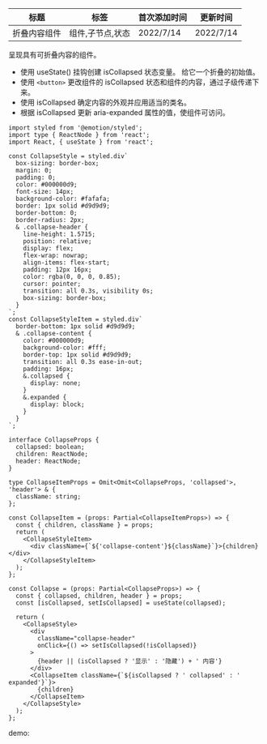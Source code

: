 | 标题         | 标签             | 首次添加时间 | 更新时间  |
| ------------ | ---------------- | ------------ | --------- |
| 折叠内容组件 | 组件,子节点,状态 | 2022/7/14    | 2022/7/14 |

呈现具有可折叠内容的组件。

- 使用 useState() 挂钩创建 isCollapsed 状态变量。 给它一个折叠的初始值。
- 使用 `<button>` 更改组件的 isCollapsed 状态和组件的内容，通过子级传递下来。
- 使用 isCollapsed 确定内容的外观并应用适当的类名。
- 根据 isCollapsed 更新 aria-expanded 属性的值，使组件可访问。

```tsx | pure
import styled from '@emotion/styled';
import type { ReactNode } from 'react';
import React, { useState } from 'react';

const CollapseStyle = styled.div`
  box-sizing: border-box;
  margin: 0;
  padding: 0;
  color: #000000d9;
  font-size: 14px;
  background-color: #fafafa;
  border: 1px solid #d9d9d9;
  border-bottom: 0;
  border-radius: 2px;
  & .collapse-header {
    line-height: 1.5715;
    position: relative;
    display: flex;
    flex-wrap: nowrap;
    align-items: flex-start;
    padding: 12px 16px;
    color: rgba(0, 0, 0, 0.85);
    cursor: pointer;
    transition: all 0.3s, visibility 0s;
    box-sizing: border-box;
  }
`;
const CollapseStyleItem = styled.div`
  border-bottom: 1px solid #d9d9d9;
  & .collapse-content {
    color: #000000d9;
    background-color: #fff;
    border-top: 1px solid #d9d9d9;
    transition: all 0.3s ease-in-out;
    padding: 16px;
    &.collapsed {
      display: none;
    }
    &.expanded {
      display: block;
    }
  }
`;

interface CollapseProps {
  collapsed: boolean;
  children: ReactNode;
  header: ReactNode;
}

type CollapseItemProps = Omit<Omit<CollapseProps, 'collapsed'>, 'header'> & {
  className: string;
};

const CollapseItem = (props: Partial<CollapseItemProps>) => {
  const { children, className } = props;
  return (
    <CollapseStyleItem>
      <div className={`${'collapse-content'}${className}`}>{children}</div>
    </CollapseStyleItem>
  );
};

const Collapse = (props: Partial<CollapseProps>) => {
  const { collapsed, children, header } = props;
  const [isCollapsed, setIsCollapsed] = useState(collapsed);

  return (
    <CollapseStyle>
      <div
        className="collapse-header"
        onClick={() => setIsCollapsed(!isCollapsed)}
      >
        {header || (isCollapsed ? '显示' : '隐藏') + ' 内容'}
      </div>
      <CollapseItem className={`${isCollapsed ? ' collapsed' : ' expanded'}`}>
        {children}
      </CollapseItem>
    </CollapseStyle>
  );
};
```

demo:

<code src="./Demo.zh-CN.tsx"></code>
